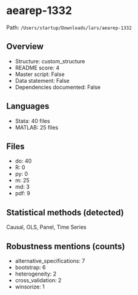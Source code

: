 # aearep-1332

Path: `/Users/startup/Downloads/lars/aearep-1332`

## Overview
- Structure: custom_structure
- README score: 4
- Master script: False
- Data statement: False
- Dependencies documented: False

## Languages
- Stata: 40 files
- MATLAB: 25 files

## Files
- do: 40
- R: 0
- py: 0
- m: 25
- md: 3
- pdf: 9

## Statistical methods (detected)
Causal, OLS, Panel, Time Series

## Robustness mentions (counts)
- alternative_specifications: 7
- bootstrap: 6
- heterogeneity: 2
- cross_validation: 2
- winsorize: 1